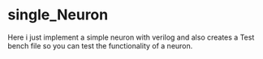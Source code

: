 # single_Neuron
Here i just implement a simple neuron with verilog and also creates a Test bench file so you can test the functionality of a neuron.
